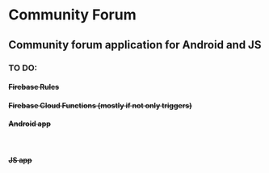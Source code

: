 # Community Forum
 
<h2>Community forum application for Android and JS</h2>
<h3>TO DO:</h3>
<strike><h4>Firebase Rules</h4><strike>
<h4>Firebase Cloud Functions (mostly if not only triggers)</h4>
<h4>Android app</h4><br/>
<h4>JS app</h4>